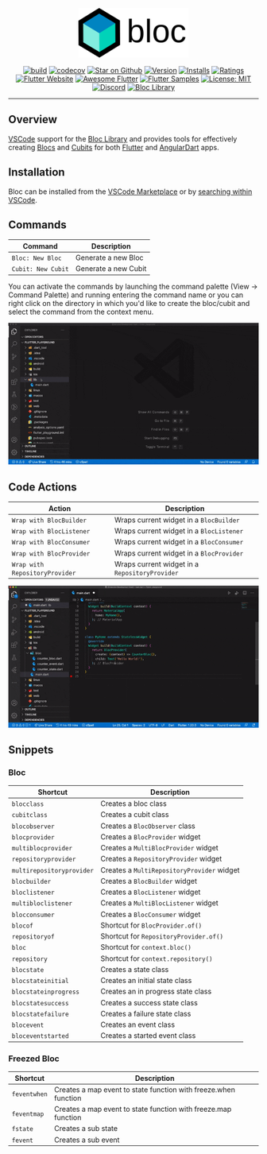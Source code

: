 <p align="center">
<img src="https://raw.githubusercontent.com/felangel/bloc/master/docs/assets/bloc_logo_full.png" height="100" alt="Bloc" />
</p>

<p align="center">
<a href="https://github.com/felangel/bloc/actions"><img src="https://img.shields.io/github/workflow/status/felangel/bloc/build.svg?logo=github" alt="build"></a>
<a href="https://codecov.io/gh/felangel/bloc"><img src="https://codecov.io/gh/felangel/Bloc/branch/master/graph/badge.svg" alt="codecov"></a>
<a href="https://github.com/felangel/bloc"><img src="https://img.shields.io/github/stars/felangel/bloc.svg?style=flat&logo=github&colorB=deeppink&label=stars" alt="Star on Github"></a>
<a href="https://marketplace.visualstudio.com/items?itemName=FelixAngelov.bloc"><img src="https://vsmarketplacebadge.apphb.com/version-short/FelixAngelov.bloc.svg" alt="Version"></a>
<a href="https://marketplace.visualstudio.com/items?itemName=FelixAngelov.bloc"><img src="https://vsmarketplacebadge.apphb.com/installs-short/FelixAngelov.bloc.svg" alt="Installs"></a>
<a href="https://marketplace.visualstudio.com/items?itemName=FelixAngelov.bloc"><img src="https://vsmarketplacebadge.apphb.com/rating-short/FelixAngelov.bloc.svg" alt="Ratings"></a>
<a href="https://flutter.dev/docs/development/data-and-backend/state-mgmt/options#bloc--rx"><img src="https://img.shields.io/badge/flutter-website-deepskyblue.svg" alt="Flutter Website"></a>
<a href="https://github.com/Solido/awesome-flutter#standard"><img src="https://img.shields.io/badge/awesome-flutter-blue.svg?longCache=true" alt="Awesome Flutter"></a>
<a href="http://fluttersamples.com"><img src="https://img.shields.io/badge/flutter-samples-teal.svg?longCache=true" alt="Flutter Samples"></a>
<a href="https://opensource.org/licenses/MIT"><img src="https://img.shields.io/badge/license-MIT-purple.svg" alt="License: MIT"></a>
<a href="https://discord.gg/Hc5KD3g"><img src="https://img.shields.io/discord/649708778631200778.svg?logo=discord&color=blue" alt="Discord"></a>
<a href="https://github.com/felangel/bloc"><img src="https://tinyurl.com/bloc-library" alt="Bloc Library"></a>
</p>

---

## Overview

[VSCode](https://code.visualstudio.com/) support for the [Bloc Library](https://bloclibrary.dev) and provides tools for effectively creating [Blocs](https://github.com/felangel/bloc) and [Cubits](https://github.com/felangel/cubit) for both [Flutter](https://flutter.dev/) and [AngularDart](https://angulardart.dev/) apps.

## Installation

Bloc can be installed from the [VSCode Marketplace](https://marketplace.visualstudio.com/items?itemName=FelixAngelov.bloc) or by [searching within VSCode](https://code.visualstudio.com/docs/editor/extension-gallery#_search-for-an-extension).

## Commands

| Command            | Description          |
| ------------------ | -------------------- |
| `Bloc: New Bloc`   | Generate a new Bloc  |
| `Cubit: New Cubit` | Generate a new Cubit |

You can activate the commands by launching the command palette (View -> Command Palette) and running entering the command name or you can right click on the directory in which you'd like to create the bloc/cubit and select the command from the context menu.

![demo](https://raw.githubusercontent.com/felangel/bloc/master/extensions/vscode/assets/new-bloc-usage.gif)

## Code Actions

| Action                         | Description                                    |
| ------------------------------ | ---------------------------------------------- |
| `Wrap with BlocBuilder`        | Wraps current widget in a `BlocBuilder`        |
| `Wrap with BlocListener`       | Wraps current widget in a `BlocListener`       |
| `Wrap with BlocConsumer`       | Wraps current widget in a `BlocConsumer`       |
| `Wrap with BlocProvider`       | Wraps current widget in a `BlocProvider`       |
| `Wrap with RepositoryProvider` | Wraps current widget in a `RepositoryProvider` |

![demo](https://raw.githubusercontent.com/felangel/bloc/master/extensions/vscode/assets/wrap-with-usage.gif)

## Snippets

### Bloc

| Shortcut                  | Description                                |
| ------------------------- | ------------------------------------------ |
| `blocclass`               | Creates a bloc class                       |
| `cubitclass`              | Creates a cubit class                      |
| `blocobserver`            | Creates a `BlocObserver` class             |
| `blocprovider`            | Creates a `BlocProvider` widget            |
| `multiblocprovider`       | Creates a `MultiBlocProvider` widget       |
| `repositoryprovider`      | Creates a `RepositoryProvider` widget      |
| `multirepositoryprovider` | Creates a `MultiRepositoryProvider` widget |
| `blocbuilder`             | Creates a `BlocBuilder` widget             |
| `bloclistener`            | Creates a `BlocListener` widget            |
| `multibloclistener`       | Creates a `MultiBlocListener` widget       |
| `blocconsumer`            | Creates a `BlocConsumer` widget            |
| `blocof`                  | Shortcut for `BlocProvider.of()`           |
| `repositoryof`            | Shortcut for `RepositoryProvider.of()`     |
| `bloc`                    | Shortcut for `context.bloc()`              |
| `repository`              | Shortcut for `context.repository()`        |
| `blocstate`               | Creates a state class                      |
| `blocstateinitial`        | Creates an initial state class             |
| `blocstateinprogress`     | Creates an in progress state class         |
| `blocstatesuccess`        | Creates a success state class              |
| `blocstatefailure`        | Creates a failure state class              |
| `blocevent`               | Creates an event class                     |
| `bloceventstarted`        | Creates a started event class              |

### Freezed Bloc

| Shortcut     | Description                                                     |
| ------------ | --------------------------------------------------------------- |
| `feventwhen` | Creates a map event to state function with freeze.when function |
| `feventmap`  | Creates a map event to state function with freeze.map function  |
| `fstate`     | Creates a sub state                                             |
| `fevent`     | Creates a sub event                                             |
